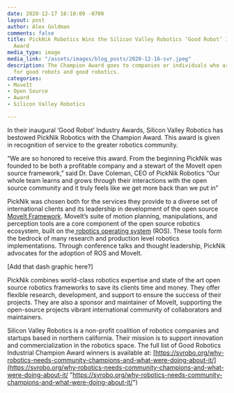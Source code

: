 ```yaml
---
date: 2020-12-17 16:10:09 -0700
layout: post
author: Alex Goldman
comments: false
title: PickNik Robotics Wins the Silicon Valley Robotics ‘Good Robot’ Industry Champion
  Award
media_type: image
media_link: "/assets/images/blog_posts/2020-12-16-svr.jpeg"
description: The Champion Award goes to companies or individuals who are global champions
  for good robots and good robotics.
categories:
- MoveIt
- Open Source
- Award
- Silicon Valley Robotics

---
```

In their inaugural ‘Good Robot’ Industry Awards, Silicon Valley Robotics has bestowed PickNik Robotics with the Champion Award. This award is given in recognition of service to the greater robotics community.

“We are so honored to receive this award. From the beginning PickNik was founded to be both a profitable company and a stewart of the MoveIt open source framework,” said Dr. Dave Coleman, CEO of PickNik Robotics “Our whole team learns and grows through their interactions with the open source community and it truly feels like we get more back than we put in”

PickNik was chosen both for the services they provide to a diverse set of international clients and its leadership in development of the open source [MoveIt Framework](https://picknik.ai/moveit/ "https://picknik.ai/moveit/"). MoveIt’s suite of motion planning, manipulations, and perception tools are a core component of the open source robotics ecosystem, built on the[ robotics operating system](https://picknik.ai/ros/ "https://picknik.ai/ros/") (ROS). These tools form the bedrock of many research and production level robotics implementations. Through conference talks and thought leadership, PickNik advocates for the adoption of ROS and MoveIt.

\[Add that dash graphic here?\]

PickNik combines world-class robotics expertise and state of the art open source robotics frameworks to save its clients time and money. They offer flexible research, development, and support to ensure the success of their projects. They are also a sponsor and maintainer of MoveIt, supporting the open-source projects vibrant international community of collaborators and maintainers.

Silicon Valley Robotics is a non-profit coalition of robotics companies and startups based in northern california. Their mission is to support innovation and commercialization in the robotics space. The full list of Good Robotics Industrial Champion Award winners is available at: [https://svrobo.org/why-robotics-needs-community-champions-and-what-were-doing-about-it/](https://svrobo.org/why-robotics-needs-community-champions-and-what-were-doing-about-it/ "https://svrobo.org/why-robotics-needs-community-champions-and-what-were-doing-about-it/")